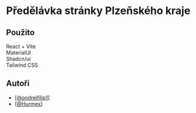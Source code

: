 # Předělávka stránky Plzeňského kraje

<h2>Použito</h2>
React + Vite<br>
MaterialUI<br>
Shadcn/ui<br>
Tailwind CSS

## Autoři

- [[@ondrejfilip1](https://github.com/ondrejfilip1)]
- [[@Hurmex](https://github.com/Hurmex)]
